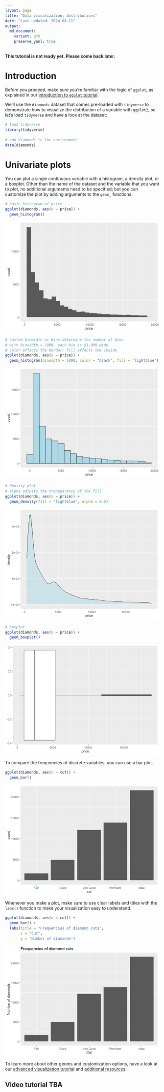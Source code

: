 ```yaml
---
layout: page
title: "Data visualization: distributions"
date: "Last updated: 2024-08-11"
output:
  md_document:
    variant: gfm
    preserve_yaml: true
---
```


**This tutorial is not ready yet. Please come back later.**

# Introduction

Before you proceed, make sure you’re familiar with the logic of
`ggplot`, as explained in our [introduction to `ggplot`
tutorial](../r_ggplot_intro).

We’ll use the `diamonds` dataset that comes pre-loaded with `tidyverse`
to demonstrate how to visualize the distribution of a variable with
`ggplot2`, so let’s load `tidyverse` and have a look at the dataset:

``` r
# load tidyverse
library(tidyverse)

# add diamonds to the environment
data(diamonds)
```

# Univariate plots

You can plot a single continuous variable with a histogram, a density
plot, or a boxplot. Other than the name of the dataset and the variable
that you want to plot, no additional arguments need to be specified; but
you can customize the plot by adding arguments to the `geom_` functions.

``` r
# basic histogram of price
ggplot(diamonds, aes(x = price)) +
  geom_histogram()
```

![](r_ggplot_univariate_files/figure-gfm/unnamed-chunk-2-1.png)<!-- -->

``` r
# custom binwidth or bins determine the number of bins
# with binwidth = 1000, each bin is $1,000 wide
# color affects the border; fill affects the inside
ggplot(diamonds, aes(x = price)) +
  geom_histogram(binwidth = 1000, color = "black", fill = "lightblue")
```

![](r_ggplot_univariate_files/figure-gfm/unnamed-chunk-2-2.png)<!-- -->

``` r
# density plot
# alpha adjusts the transparency of the fill
ggplot(diamonds, aes(x = price)) +
  geom_density(fill = "lightblue", alpha = 0.5)
```

![](r_ggplot_univariate_files/figure-gfm/unnamed-chunk-2-3.png)<!-- -->

``` r
# boxplot
ggplot(diamonds, aes(x = price)) +
  geom_boxplot()
```

![](r_ggplot_univariate_files/figure-gfm/unnamed-chunk-2-4.png)<!-- -->

To compare the frequencies of discrete variables, you can use a bar
plot.

``` r
ggplot(diamonds, aes(x = cut)) +
  geom_bar()
```

![](r_ggplot_univariate_files/figure-gfm/unnamed-chunk-3-1.png)<!-- -->

Whenever you make a plot, make sure to use clear labels and titles with
the `labs()` function to make your visualization easy to understand.

``` r
ggplot(diamonds, aes(x = cut)) +
  geom_bar() +
  labs(title = "Frequencies of diamond cuts",
       x = "Cut",
       y = "Number of diamonds")
```

![](r_ggplot_univariate_files/figure-gfm/unnamed-chunk-4-1.png)<!-- -->

To learn more about other geoms and customization options, have a look
at our [advanced visualization tutorial](../r_adv_ggplot) and
[additional resources](../links#Help%20with%20%60ggplot%60).

## Video tutorial TBA
